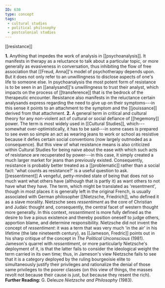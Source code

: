 ```yaml
---
ID: 630
type: concept
tags: 
 - cultural studies
 - political philosophy
 - postcolonial studies
---
```


[[resistance]]

 **1.** Anything
that impedes the work of analysis in
[[psychoanalysis]]. It
manifests in therapy as a reluctance to talk about a particular topic,
or more generally as evasiveness in conversation, thus inhibiting the
flow of free association that
[[Freud, Anna]]'s model of
psychotherapy depends upon. But it does not only refer to an
unwillingness to disclose aspects of one's life to someone else. In
psychoanalysis the most potent form of resistance is to be seen in an
[[analysand]]'s unwillingness
to trust their analyst, which impacts on the process of
[[transference]] that is the
bedrock of the therapeutic encounter. Resistance also manifests in the
reluctance certain analysands express regarding the need to give up on
their symptoms---in this sense it points to an attachment to the symptom
and the [[jouissance]]
derived from that attachment.
**2.** A general term in critical and cultural theory for any
non-violent act of cultural or social defiance of
[[hegemony]] power. The term
is most widely used in [[Cultural Studies]], which---somewhat
over-optimistically, it has to be said---in some cases is prepared to
see even so simple an act as wearing jeans to work or school as
resistive because it defies certain social conventions (now largely
outmoded as a consequence). But this view of what resistance means is
also criticized within Cultural Studies for being naive about the ease
with which such acts of resistance are recuperated by power---in this
case, it simply created a much larger market for jeans than previously
existed. Consequently, resistance is probably better treated as a
[[problematic]] rather than a
social fact: 'what counts as resistance?' is a useful question to ask.
[[ressentiment]] A vengeful,
petty-minded state of being that does not so much want what others have
(although that is partly it) as want others to not have what they have.
The term, which might be translated as 'resentment', though in most
places it is generally left in the original French, is usually
associated with German philosopher [[Nietzsche, Friedrich]], who defined it
as a slave morality. Nietzsche sees *ressentiment* as the core of
Christian and Judaic thought and, consequently, the central facet of
western thought more generally. In this context, *ressentiment* is more
fully defined as the desire to live a pious existence and thereby
position oneself to judge others, apportion blame, and determine
responsibility. Nietzsche did not invent the concept of *ressentiment*:
it was a term that was very much 'in the air' in his lifetime (the late
nineteenth century), as [[Jameson, Fredric]] points out in his
sharp critique of the concept in *The Political Unconscious* (1981).
Jameson's quarrel with *ressentiment*, or more particularly Nietzsche's
deployment of it, is that the latter fails to consider the ideological
weight the term carried in its own time; thus, in Jameson's view
Nietzsche fails to see that it is a category deployed by the ruling
bourgeoisie elite to simultaneously justify their privileges and
rationalize the denial of those same privileges to the poorer classes
(on this view of things, the masses revolt not because their cause is
just, but because they resent the rich).
**Further Reading:** G. Deleuze *Nietzsche and Philosophy* (1983).
